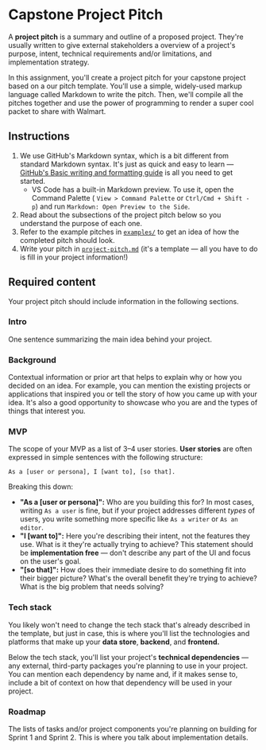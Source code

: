 # Capstone Project Pitch

A **project pitch** is a summary and outline of a proposed project. They're usually
written to give external stakeholders a overview of a project's purpose, intent,
technical requirements and/or limitations, and implementation strategy.

In this assignment, you'll create a project pitch for your capstone project based on a
our pitch template. You'll use a simple, widely-used markup language called Markdown to
write the pitch. Then, we'll compile all the pitches together and use the power of
programming to render a super cool packet to share with Walmart.

## Instructions

1. We use GitHub's Markdown syntax, which is a bit different from standard Markdown
   syntax. It's just as quick and easy to learn &mdash; [GitHub's Basic writing and
   formatting guide](https://docs.github.com/en/get-started/writing-on-github/getting-started-with-writing-and-formatting-on-github/basic-writing-and-formatting-syntax)
   is all you need to get started.
   - VS Code has a built-in Markdown preview. To use it, open the Command Palette (
     `View > Command Palette` or `Ctrl/Cmd + Shift - p`) and run
     `Markdown: Open Preview to the Side`.
1. Read about the subsections of the project pitch below so you understand the purpose of
   each one.
1. Refer to the example pitches in [`examples/`](examples) to get an idea of how the
   completed pitch should look.
1. Write your pitch in [`project-pitch.md`](project-pitch.md) (it's a template &mdash;
   all you have to do is fill in your project information!)

## Required content

Your project pitch should include information in the following sections.

### Intro

One sentence summarizing the main idea behind your project.

### Background

Contextual information or prior art that helps to explain why or how you decided on an
idea. For example, you can mention the existing projects or applications that inspired you
or tell the story of how you came up with your idea. It's also a good opportunity to
showcase who you are and the types of things that interest you.

### MVP

The scope of your MVP as a list of 3&ndash;4 user stories. **User stories** are often
expressed in simple sentences with the following structure:

```
As a [user or persona], I [want to], [so that].
```

Breaking this down:

- **"As a [user or persona]":** Who are you building this for? In most cases, writing `As
  a user` is fine, but if your project addresses different *types* of users, you write
  something more specific like `As a writer` or `As an editor`.
- **"I [want to]":** Here you're describing their intent, not the features they use. What
  is it they're actually trying to achieve? This statement should be **implementation
  free** &mdash; don't describe any part of the UI and focus on the user's goal.
- **"[so that]":** How does their immediate desire to do something fit into their bigger
  picture? What's the overall benefit they're trying to achieve? What is the big problem
  that needs solving?

### Tech stack

You likely won't need to change the tech stack that's already described in the template,
but just in case, this is where you'll list the technologies and platforms that make up
your **data store**, **backend**, and **frontend.**

Below the tech stack, you'll list your project's **technical dependencies** &mdash; any
external, third-party packages you're planning to use in your project. You can mention
each dependency by name and, if it makes sense to, include a bit of context on how that
dependency will be used in your project.

### Roadmap

The lists of tasks and/or project components you're planning on building for Sprint 1 and
Sprint 2. This is where you talk about implementation details.
